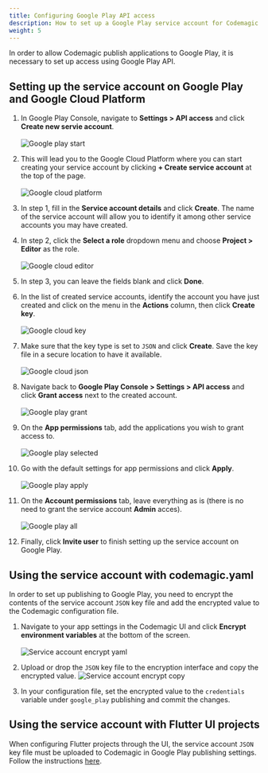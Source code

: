 ```yaml
---
title: Configuring Google Play API access
description: How to set up a Google Play service account for Codemagic
weight: 5
---
```


In order to allow Codemagic publish applications to Google Play, it is necessary to set up access using Google Play API. 

## Setting up the service account on Google Play and Google Cloud Platform

1. In Google Play Console, navigate to **Settings > API access** and click **Create new servie account**.<br><br>
![Google play start](../uploads/google_play_start.png)

2. This will lead you to the Google Cloud Platform where you can start creating your service account by clicking **+ Create service account** at the top of the page.<br><br>
![Google cloud platform](../uploads/google_cloud_start.png)

3. In step 1, fill in the **Service account details** and click **Create**. The name of the service account will allow you to identify it among other service accounts you may have created.

4. In step 2, click the **Select a role** dropdown menu and choose **Project > Editor** as the role.<br><br>
![Google cloud editor](../uploads/google_cloud_two.png)

5. In step 3, you can leave the fields blank and click **Done**.

6. In the list of created service accounts, identify the account you have just created and click on the menu in the **Actions** column, then click **Create key**.<br><br>
![Google cloud key](../uploads/google_cloud_three.png)

7. Make sure that the key type is set to `JSON` and click **Create**. Save the key file in a secure location to have it available.<br><br>
![Google cloud json](../uploads/google_cloud_four.png)

8. Navigate back to **Google Play Console > Settings > API access** and click **Grant access** next to the created account.<br><br>
![Google play grant](../uploads/google_play_two.png)

9. On the **App permissions** tab, add the applications you wish to grant access to.<br><br>
![Google play selected](../uploads/google_play_four.png)

10. Go with the default settings for app permissions and click **Apply**.<br><br> 
![Google play apply](../uploads/google_play_five.png)

11. On the **Account permissions** tab, leave everything as is (there is no need to grant the service account **Admin** acces).<br><br>
![Google play all](../uploads/google_play_three.png)

12. Finally, click **Invite user** to finish setting up the service account on Google Play.

## Using the service account with codemagic.yaml

In order to set up publishing to Google Play, you need to encrypt the contents of the service account `JSON` key file and add the encrypted value to the Codemagic configuration file.

1. Navigate to your app settings in the Codemagic UI and click **Encrypt environment variables** at the bottom of the screen.<br><br>
![Service account encrypt yaml](../uploads/google_play_yaml_one.png)

2. Upload or drop the `JSON` key file to the encryption interface and copy the encrypted value.
![Service account encrypt copy](../uploads/google_play_yaml_two.png)

2. In your configuration file, set the encrypted value to the `credentials` variable under `google_play` publishing and commit the changes.

## Using the service account with Flutter UI projects

When configuring Flutter projects through the UI, the service account `JSON` key file must be uploaded to Codemagic in Google Play publishing settings. Follow the instructions [here](../publishing/publishing-to-google-play).